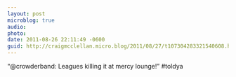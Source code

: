 ```yaml
---
layout: post
microblog: true
audio: 
photo: 
date: 2011-08-26 22:11:49 -0600
guid: http://craigmcclellan.micro.blog/2011/08/27/t107304283321540608.html
---
```

“@crowderband: Leagues killing it at mercy lounge!” #toldya

